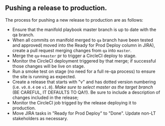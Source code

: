 ## Pushing a release to production.

The process for pushing a new release to production are as follows:

- Ensure that the manifold playbook master branch is up to date with the qa branch.
- When all commits on manifold merged to `qa` branch have been tested and approved( moved into the Ready for Prod Deploy column in JIRA), create a pull request merging changes from `qa` into `master`.
- Merge the `qa`->`master` pr to trigger a CircleCI deploy to stage.
- Monitor the CircleCI deployment triggered by that merge; if successful those changes will be live on stage.
- Run a smoke test on stage (no need for a full re-qa process) to ensure the site is running as expected.
- Create a release that starts with "v" and has dotted version numbering (i.e. `v0.0.4` oe `v1.0`). *Make sure to select master as the target branch* (BE CAREFUL, IT DEFAULTS TO QA!!). Be sure to include a description of changes included in the release;  
- Monitor the CircleCI job  trigged by the release deploying it to production.
- Move JIRA tasks in "Ready for Prod Deploy" to "Done". Update non-LT stakeholders as necessary.
